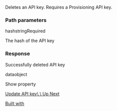 Deletes an API key. Requires a Provisioning API key.

### Path parameters

hashstringRequired

The hash of the API key

### Response

Successfully deleted API key

dataobject

Show property

[Update API key\\
\\
Up Next](https://openrouter.ai/docs/api-reference/api-keys/update-api-key)

[Built with](https://buildwithfern.com/?utm_campaign=buildWith&utm_medium=docs&utm_source=openrouter.ai)